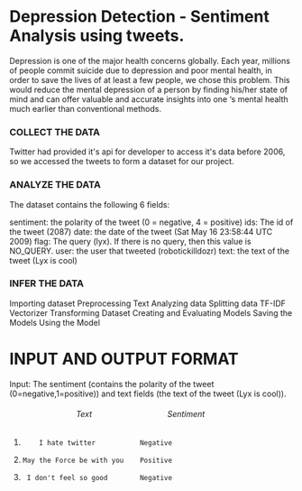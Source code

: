 # Depression Detection - Sentiment Analysis using tweets.

Depression is one of the major health concerns globally. Each year, millions of people commit suicide due to depression and poor mental health, in order to save the lives of at least a few people, we chose this problem. This would reduce the mental depression of a person by finding his/her state of mind and can offer valuable and accurate insights into one ‘s mental health much earlier than conventional methods.


### COLLECT THE DATA

Twitter had provided it's api for developer to access it's data before 2006, so we accessed the tweets to form a dataset for our project.

### ANALYZE THE DATA

The dataset contains the following 6 fields:

sentiment: the polarity of the tweet (0 = negative, 4 = positive)
ids: The id of the tweet (2087)
date: the date of the tweet (Sat May 16 23:58:44 UTC 2009)
flag: The query (lyx). If there is no query, then this value is NO_QUERY.
user: the user that tweeted (robotickilldozr)
text: the text of the tweet (Lyx is cool)

### INFER THE DATA

Importing dataset
Preprocessing Text
Analyzing data
Splitting data
TF-IDF Vectorizer
Transforming Dataset
Creating and Evaluating Models
Saving the Models
Using the Model
 # INPUT AND OUTPUT FORMAT

Input: The sentiment (contains the polarity of the tweet (0=negative,1=positive)) and text fields (the text of the tweet (Lyx is cool)).

######    &nbsp; &nbsp; &nbsp; &nbsp; &nbsp; &nbsp; &nbsp; &nbsp; &nbsp; &nbsp; &nbsp; &nbsp; &nbsp; &nbsp; &nbsp; Text &nbsp; &nbsp; &nbsp; &nbsp; &nbsp; &nbsp;&nbsp; &nbsp; &nbsp; &nbsp; &nbsp; &nbsp;  &nbsp; &nbsp; &nbsp; &nbsp; &nbsp;   Sentiment 
1.         I hate twitter           Negative
2.     May the Force be with you    Positive
3.      I don't feel so good        Negative


